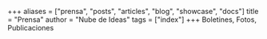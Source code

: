 +++
aliases = ["prensa", "posts", "articles", "blog", "showcase", "docs"]
title = "Prensa"
author = "Nube de Ideas"
tags = ["index"]
+++
Boletines, Fotos, Publicaciones